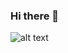 ### Hi there 👋
![alt text](![image](https://i.pinimg.com/originals/8a/2e/4c/8a2e4c79a1b9c983dc6bf8d6cbada43a.gif))
